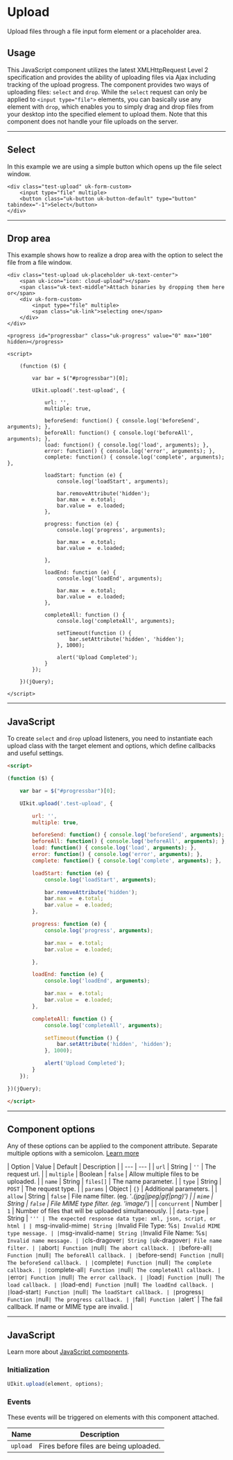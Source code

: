 # Upload

<p class="uk-text-lead">Upload files through a file input form element or a placeholder area.</p>

## Usage

This JavaScript component utilizes the latest XMLHttpRequest Level 2 specification and provides the ability of uploading files via Ajax including tracking of the upload progress. The component provides two ways of uploading files: `select` and `drop`. While the `select` request can only be applied to `<input type="file">` elements, you can basically use any element with `drop`, which enables you to simply drag and drop files from your desktop into the specified element to upload them. Note that this component does not handle your file uploads on the server.

***

## Select

In this example we are using a simple button which opens up the file select window.

```example
<div class="test-upload" uk-form-custom>
    <input type="file" multiple>
    <button class="uk-button uk-button-default" type="button" tabindex="-1">Select</button>
</div>
```

***

## Drop area

This example shows how to realize a drop area with the option to select the file from a file window.

```example
<div class="test-upload uk-placeholder uk-text-center">
    <span uk-icon="icon: cloud-upload"></span>
    <span class="uk-text-middle">Attach binaries by dropping them here or</span>
    <div uk-form-custom>
        <input type="file" multiple>
        <span class="uk-link">selecting one</span>
    </div>
</div>

<progress id="progressbar" class="uk-progress" value="0" max="100" hidden></progress>

<script>

    (function ($) {
    
        var bar = $("#progressbar")[0];
    
        UIkit.upload('.test-upload', {
    
            url: '',
            multiple: true,
    
            beforeSend: function() { console.log('beforeSend', arguments); },
            beforeAll: function() { console.log('beforeAll', arguments); },
            load: function() { console.log('load', arguments); },
            error: function() { console.log('error', arguments); },
            complete: function() { console.log('complete', arguments); },
    
            loadStart: function (e) {
                console.log('loadStart', arguments);
    
                bar.removeAttribute('hidden');
                bar.max =  e.total;
                bar.value =  e.loaded;
            },
    
            progress: function (e) {
                console.log('progress', arguments);
    
                bar.max =  e.total;
                bar.value =  e.loaded;
    
            },
    
            loadEnd: function (e) {
                console.log('loadEnd', arguments);
    
                bar.max =  e.total;
                bar.value =  e.loaded;
            },
    
            completeAll: function () {
                console.log('completeAll', arguments);
    
                setTimeout(function () {
                    bar.setAttribute('hidden', 'hidden');
                }, 1000);
    
                alert('Upload Completed');
            }
        });
    
    })(jQuery);

</script>

```

***

## JavaScript

To create `select` and `drop` upload listeners, you need to instantiate each upload class with the target element and options, which define callbacks and useful settings.

```html
<script>

(function ($) {

    var bar = $("#progressbar")[0];

    UIkit.upload('.test-upload', {

        url: '',
        multiple: true,

        beforeSend: function() { console.log('beforeSend', arguments); },
        beforeAll: function() { console.log('beforeAll', arguments); },
        load: function() { console.log('load', arguments); },
        error: function() { console.log('error', arguments); },
        complete: function() { console.log('complete', arguments); },

        loadStart: function (e) {
            console.log('loadStart', arguments);

            bar.removeAttribute('hidden');
            bar.max =  e.total;
            bar.value =  e.loaded;
        },

        progress: function (e) {
            console.log('progress', arguments);

            bar.max =  e.total;
            bar.value =  e.loaded;

        },

        loadEnd: function (e) {
            console.log('loadEnd', arguments);

            bar.max =  e.total;
            bar.value =  e.loaded;
        },

        completeAll: function () {
            console.log('completeAll', arguments);

            setTimeout(function () {
                bar.setAttribute('hidden', 'hidden');
            }, 1000);

            alert('Upload Completed');
        }
    });

})(jQuery);

</script>
```

***

## Component options

Any of these options can be applied to the component attribute. Separate multiple options with a semicolon. [Learn more](javascript.md#component-configuration)

| Option | Value | Default | Description |
| --- | --- |
| `url` | String | `''` | The request url. |
| `multiple` | Boolean | `false` | Allow multiple files to be uploaded. |
| `name` | String | `files[]` | The name parameter. |
| `type` | String | `POST` | The request type. |
| `params` | Object | `{}` | Additional parameters. |
| `allow` | String | `false` | File name filter. (eg. '*.(jpg|jpeg|gif|png)') |
| `mime` | String | `false` | File MIME type filter. (eg. 'image/*') |
| `concurrent` | Number | `1` | Number of files that will be uploaded simultaneously. |
| `data-type` | String | `''' | The expected response data type: xml, json, script, or html |
| `msg-invalid-mime` | String | `Invalid File Type: %s` | Invalid MIME type message. |
| `msg-invalid-name` | String | `Invalid File Name: %s` | Invalid name message. |
| `cls-dragover` | String | `uk-dragover` | File name filter. |
| `abort` | Function | `null` | The abort callback. |
| `before-all` | Function | `null` | The beforeAll callback. |
| `before-send` | Function | `null` | The beforeSend callback. |
| `complete` | Function | `null` | The complete callback. |
| `complete-all` | Function | `null` | The completeAll callback. |
| `error` | Function | `null` | The error callback. |
| `load` | Function | `null` | The load callback. |
| `load-end` | Function | `null` | The loadEnd callback. |
| `load-start` | Function | `null` | The loadStart callback. |
| `progress` | Function | `null` | The progress callback. |
| `fail` | Function | `alert` | The fail callback. If name or MIME type are invalid. |

***

## JavaScript

Learn more about [JavaScript components](javascript.md#programmatic-use).

### Initialization

```js
UIkit.upload(element, options);
```

### Events

These events will be triggered on elements with this component attached.

| Name | Description |
| --- | --- |
| `upload` | Fires before files are being uploaded. |
